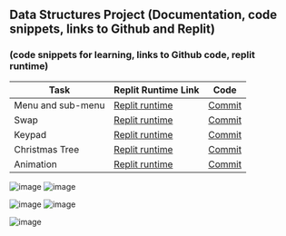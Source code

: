 ## Data Structures Project (Documentation, code snippets, links to Github and Replit)
### (code snippets for learning, links to Github code, replit runtime)


| Task | Replit Runtime Link | Code | 
| --- | --- | --- |
| Menu and sub-menu | [Replit runtime](https://replit.com/@sanvipal/menu?v=1#main.py) | [Commit](https://github.com/sanvi1855544/sanviapcsp/blob/main/templates/menu.py) |
| Swap | [Replit runtime](https://replit.com/@sanvipal/Swap?v=1#main.py) | [Commit](https://github.com/sanvi1855544/sanviapcsp/blob/main/templates/swap.py) |
| Keypad | [Replit runtime](https://replit.com/@sanvipal/keyboard?v=1#main.py) | [Commit](https://github.com/sanvi1855544/sanviapcsp/blob/main/templates/keypad.py) |
| Christmas Tree | [Replit runtime](https://replit.com/@sanvipal/Tree?v=1#main.py) | [Commit](https://github.com/sanvi1855544/sanviapcsp/blob/main/templates/Tree.py) |
| Animation | [Replit runtime](https://replit.com/@sanvipal/animation?v=1#main.py) | [Commit](https://github.com/sanvi1855544/sanviapcsp/blob/main/templates/animation.py) |

![image](https://user-images.githubusercontent.com/72752116/158081557-b57a3f70-aa80-4987-961a-69be34b7e7d3.png)
![image](https://user-images.githubusercontent.com/72752116/158081663-6b842b50-4b4d-437f-abe7-45807233ecda.png)

![image](https://user-images.githubusercontent.com/72752116/158081827-0aeac1c3-073a-4622-8916-72db31899f10.png)
![image](https://user-images.githubusercontent.com/72752116/158082021-34add92b-a03f-4672-b5e1-8e6ef1c0602a.png)

![image](https://user-images.githubusercontent.com/72752116/158082198-e9a3226c-db02-4a6e-aaba-9843e033ddc3.png)





